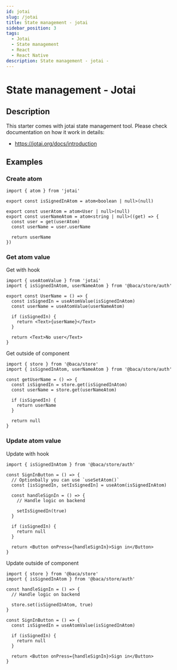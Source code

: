 ```yaml
---
id: jotai
slug: /jotai
title: State management - jotai
sidebar_position: 3
tags:
  - Jotai
  - State management
  - React
  - React Native
description: State management - jotai -
---
```


# State management - Jotai

## Description

This starter comes with jotai state management tool. Please check documentation on how it work in details:

- https://jotai.org/docs/introduction

## Examples

### Create atom

```tsx
import { atom } from 'jotai'

export const isSignedInAtom = atom<boolean | null>(null)

export const userAtom = atom<User | null>(null)
export const userNameAtom = atom<string | null>((get) => {
  const user = get(userAtom)
  const userName = user.userName

  return userName
})
```

### Get atom value

Get with hook

```tsx
import { useAtomValue } from 'jotai'
import { isSignedInAtom, userNameAtom } from '@baca/store/auth'

export const UserName = () => {
  const isSignedIn = useAtomValue(isSignedInAtom)
  const userName = useAtomValue(userNameAtom)

  if (isSignedIn) {
    return <Text>{userName}</Text>
  }

  return <Text>No user</Text>
}
```

Get outside of component

```tsx
import { store } from '@baca/store'
import { isSignedInAtom, userNameAtom } from '@baca/store/auth'

const getUserName = () => {
  const isSignedIn = store.get(isSignedInAtom)
  const userName = store.get(userNameAtom)

  if (isSignedIn) {
    return userName
  }

  return null
}
```

### Update atom value

Update with hook

```tsx
import { isSignedInAtom } from '@baca/store/auth'

const SignInButton = () => {
  // Optionbally you can use `useSetAtom()`
  const [isSignedIn, setIsSignedIn] = useAtom(isSignedInAtom)

  const handleSignIn = () => {
    // Handle logic on backend

    setIsSignedIn(true)
  }

  if (isSignedIn) {
    return null
  }

  return <Button onPress={handleSignIn}>Sign in</Button>
}
```

Update outside of component

```tsx
import { store } from '@baca/store'
import { isSignedInAtom } from '@baca/store/auth'

const handleSignIn = () => {
  // Handle logic on backend

  store.set(isSignedInAtom, true)
}

const SignInButton = () => {
  const isSignedIn = useAtomValue(isSignedInAtom)

  if (isSignedIn) {
    return null
  }

  return <Button onPress={handleSignIn}>Sign in</Button>
}
```

